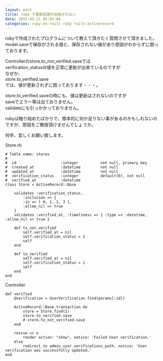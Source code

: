 ```yaml
---
layout: post
title: ruby で更新処理が反映されない
date: 2015-05-21 05:01:04
categories: ruby-on-rails ruby rails-activerecord
---
```

<!-- {% raw %} -->
<p>rubyで作成されたプログラムについて教えて頂きたく質問させて頂きました。<br>
model.saveで保存がされる値と、保存されない値があり原因がわからずに困っております。</p>

<p>Controllerのstore.to_not_verified.saveでは<br>
verification_statusの値を正常に更新が出来ているのですが<br>
なぜか、<br>
store.to_verified.save<br>
では、値が更新されずに困っております・・・。</p>

<p>store.to_verified.saveの時にも、値は更新はされないのですが<br>
saveでエラー等は出ておりません。<br>
validateにも引っかかっておりません。</p>

<p>rubyは触り始めたばかりで、根本的に何か足りない事があるのかもしれないのですが、原因をご教授頂けませんでしょうか。</p>

<p>何卒、宜しくお願い致します。</p>

<p>Store.rb</p>

<pre><code># Table name: stores
#
#  id                    :integer          not null, primary key
#  created_at            :datetime         not null
#  updated_at            :datetime         not null
#  verification_status   :integer          default(0), not null
#  verified_at           :datetime
class Store &lt; ActiveRecord::Base

    validates :verification_status,
        :inclusion =&gt; {
        :in =&gt; [ 0, 1, 2, 3 ],
        :allow_nil =&gt; true
    }
    validates :verified_at, :timeliness =&gt; { :type =&gt; :datetime, :allow_nil =&gt; true }

    def to_not_verified
        self.verified_at = nil
        self.verification_status = 2
        self
    end

    def to_verified
        self.verified_at = nil
        self.verification_status = 1
        self
    end
end
</code></pre>

<p>Controller</p>

<pre><code>def verified
    @verification = UserVerification.find(params[:id])

    ActiveRecord::Base.transaction do
        store = Store.find(1)
        store.to_verified.save
        # store.to_not_verified.save
    end

    rescue =&gt; e
        render action: "show", notice: 'Failed User verification.'
    else
        redirect_to admin_user_verifications_path, notice: 'User verification was successfully updated.'
end
</code></pre>
<!-- {% endraw %} -->
